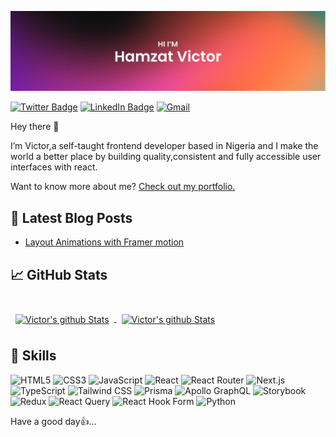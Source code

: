 [![Victor's GitHub Banner](./assets/hero.png)](https://code-victor.github.io)

[![Twitter Badge](https://img.shields.io/badge/Twitter-Profile-informational?style=flat&logo=twitter&color=1CA2F1)](https://twitter.com/TheFireAndCode)
[![LinkedIn Badge](https://img.shields.io/badge/LinkedIn-Profile-informational?style=flat&logo=linkedin&color=0D76A8)](https://www.linkedin.com/in/code-victor/)
[![Gmail](https://img.shields.io/badge/Gmail-Profile-informational?style=flat&logo=gmail)](mailto:oluwaborihamzat@gmail.com)

Hey there 👋

I’m Victor,a self-taught frontend developer based in Nigeria and I make the world a better place by building quality,consistent and fully accessible user interfaces with react.

Want to know more about me? [Check out my portfolio.](https://code-victor.github.io)

## 📝 Latest Blog Posts

- [Layout Animations with Framer motion](https://medium.com/p/25807bfc3750)

## &#x1f4c8; GitHub Stats

<br>

<div class="d-flex gap-4">
<a href="https://github.com/code-victor">
  <img align="center" style="margin:0.5rem;display:inline" src="https://github-readme-stats.vercel.app/api?username=code-victor&show_icons=true&line_height=27&count_private=true&theme=nightowl" alt="Victor's github Stats" />
</a>
<a href="https://github.com/code-victor">
  <img align="center" style="margin:0.5rem;display:inline" src="https://github-readme-stats.vercel.app/api/top-langs/?username=code-victor&hide=html&theme=nightowl&layout=compact" alt="Victor's github Stats" />
</a>
</div>

## 💼 Skills

![HTML5](https://img.shields.io/static/v1?style=for-the-badge&message=HTML5&color=E34F26&logo=HTML5&logoColor=FFFFFF&label=)
![CSS3](https://img.shields.io/static/v1?style=for-the-badge&message=CSS3&color=1572B6&logo=CSS3&logoColor=FFFFFF&label=)
![JavaScript](https://img.shields.io/static/v1?style=for-the-badge&message=JavaScript&color=222222&logo=JavaScript&logoColor=F7DF1E&label=)
![React](https://img.shields.io/static/v1?style=for-the-badge&message=React&color=222222&logo=React&logoColor=61DAFB&label=)
![React Router](https://img.shields.io/static/v1?style=for-the-badge&message=React+Router&color=CA4245&logo=React+Router&logoColor=FFFFFF&label=)
![Next.js](https://img.shields.io/static/v1?style=for-the-badge&message=Next.js&color=000000&logo=Next.js&logoColor=FFFFFF&label=)
![TypeScript](https://img.shields.io/static/v1?style=for-the-badge&message=TypeScript&color=3178C6&logo=TypeScript&logoColor=FFFFFF&label=)
![Tailwind CSS](https://img.shields.io/static/v1?style=for-the-badge&message=Tailwind+CSS&color=222222&logo=Tailwind+CSS&logoColor=06B6D4&label=)
![Prisma](https://img.shields.io/static/v1?style=for-the-badge&message=Prisma&color=2D3748&logo=Prisma&logoColor=FFFFFF&label=)
![Apollo GraphQL](https://img.shields.io/static/v1?style=for-the-badge&message=Apollo+GraphQL&color=311C87&logo=Apollo+GraphQL&logoColor=FFFFFF&label=)
![Storybook](https://img.shields.io/static/v1?style=for-the-badge&message=Storybook&color=FF4785&logo=Storybook&logoColor=FFFFFF&label=)
![Redux](https://img.shields.io/static/v1?style=for-the-badge&message=Redux&color=764ABC&logo=Redux&logoColor=FFFFFF&label=)
![React Query](https://img.shields.io/static/v1?style=for-the-badge&message=React+Query&color=FF4154&logo=React+Query&logoColor=FFFFFF&label=)
![React Hook Form](https://img.shields.io/static/v1?style=for-the-badge&message=React+Hook+Form&color=EC5990&logo=React+Hook+Form&logoColor=FFFFFF&label=)
![Python](https://img.shields.io/static/v1?style=for-the-badge&message=Python&color=3776AB&logo=Python&logoColor=FFFFFF&label=)

Have a good day👍...

<!---
Code-Victor/Code-Victor is a ✨ special ✨ repository because its `README.md` (this file) appears on your GitHub profile.
You can click the Preview link to take a look at your changes.
--->
